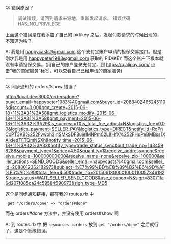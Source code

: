 Q: 错误原因？

>调试错误，请回到请求来源地，重新发起请求。
>错误代码 HAS_NO_PRIVILEGE

上面这个错误是在我添加了自己的 pid/key 之后，发起付款请求的时候出现的，不知道为啥？

A: 我是用 happycasts@gmail.com 这个支付宝账户申请的担保交易接口。但是刚才我是用 happypeter1983@gmail.com 获取的 PID/KEY 而这个账户下根本就没有申请担保交易。(用自己的账户登录支付宝，到 https://b.alipay.com/ 点击“我的商家服务”标签，可以查看自己已经申请的商家服务)

-------------
Q: 同步通知的 orders#show 错误？

http://local.dev:3000/orders/done?buyer_email=happypeter1983%40gmail.com&buyer_id=2088402465245110&discount=0.00&gmt_create=2015-06-18+11%3A31%3A58&gmt_logistics_modify=2015-06-18+11%3A31%3A58&gmt_payment=2015-06-18+11%3A32%3A29&is_success=T&is_total_fee_adjust=N&logistics_fee=0.00&logistics_payment=SELLER_PAY&logistics_type=DIRECT&notify_id=RqPnCoPT3K9%252Fvwbh3InSMkSDF8ujelMNPm02L8HfX%252FHuPeBMBss1XAlxIedTFTQmNSXh&notify_time=2015-06-18+11%3A32%3A33&notify_type=trade_status_sync&out_trade_no=1434598288&payment_type=1&price=4.50&quantity=1&receive_address=none&receive_mobile=100000000000&receive_name=none&receive_zip=100000&seller_actions=SEND_GOODS&seller_email=happycasts%40gmail.com&seller_id=2088012362182973&subject=%E7%99%BD%E8%89%B2%E6%9D%AF%E5%AD%90&total_fee=4.50&trade_no=2015061800001000110057346192&trade_status=WAIT_SELLER_SEND_GOODS&use_coupon=N&sign=83071fa6d207f085ca24c59584590973&sign_type=MD5

这个是同步通知链接，那在我的 routes.rb 中

     get "/orders/done" => "orders#done"

而在 orders#done 方法中，并没有使用 orders#show 啊

A: 到 routes.rb 中 把 `resources :orders` 放到 `get "/orders/done"` 之后就行了，这是个低级错误。


---------
